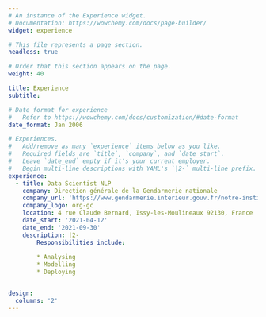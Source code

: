 ```yaml
---
# An instance of the Experience widget.
# Documentation: https://wowchemy.com/docs/page-builder/
widget: experience

# This file represents a page section.
headless: true

# Order that this section appears on the page.
weight: 40

title: Experience
subtitle:

# Date format for experience
#   Refer to https://wowchemy.com/docs/customization/#date-format
date_format: Jan 2006

# Experiences.
#   Add/remove as many `experience` items below as you like.
#   Required fields are `title`, `company`, and `date_start`.
#   Leave `date_end` empty if it's your current employer.
#   Begin multi-line descriptions with YAML's `|2-` multi-line prefix.
experience:
  - title: Data Scientist NLP
    company: Direction générale de la Gendarmerie nationale
    company_url: 'https://www.gendarmerie.interieur.gouv.fr/notre-institution/nos-composantes/au-niveau-central/direction-generale'
    company_logo: org-gc
    location: 4 rue Claude Bernard, Issy-les-Moulineaux 92130, France
    date_start: '2021-04-12'
    date_end: '2021-09-30'
    description: |2-
        Responsibilities include:
        
        * Analysing
        * Modelling
        * Deploying


design:
  columns: '2'
---
```


